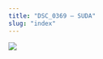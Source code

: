 ```yaml
---
title: "DSC_0369 – SUDA"
slug: "index"
---
```


[![](/wp-content/2015/05/DSC_0369-300x201.jpg)](/wp-content/2015/05/DSC_0369.jpg)